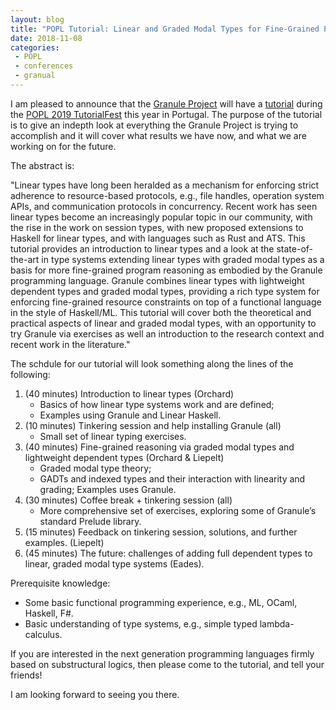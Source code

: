 ```yaml
---
layout: blog
title: "POPL Tutorial: Linear and Graded Modal Types for Fine-Grained Program Reasoning"
date: 2018-11-08
categories:
 - POPL
 - conferences
 - granual
---
```


I am pleased to announce that the [Granule Project](https://granule-project.github.io/) will have a [tutorial](https://popl19.sigplan.org/event/popl-2019-tutorialfest-t3-linear-and-graded-modal-types-for-fine-grained-program-reasoning) during the [POPL 2019 TutorialFest](https://popl19.sigplan.org/track/POPL-2019-TutorialFest) this year in Portugal.  The purpose of the tutorial is to give an indepth look at everything the Granule Project is trying to accomplish and it will cover what results we have now, and what we are working on for the future.

The abstract is:

"Linear types have long been heralded as a mechanism for enforcing strict adherence to resource-based protocols, e.g., file handles, operation system APIs, and communication protocols in concurrency. Recent work has seen linear types become an increasingly popular topic in our community, with the rise in the work on session types, with new proposed extensions to Haskell for linear types, and with languages such as Rust and ATS. This tutorial provides an introduction to linear types and a look at the state-of-the-art in type systems extending linear types with graded modal types as a basis for more fine-grained program reasoning as embodied by the Granule programming language. Granule combines linear types with lightweight dependent types and graded modal types, providing a rich type system for enforcing fine-grained resource constraints on top of a functional language in the style of Haskell/ML. This tutorial will cover both the theoretical and practical aspects of linear and graded modal types, with an opportunity to try Granule via exercises as well an introduction to the research context and recent work in the literature."

The schdule for our tutorial will look something along the lines of the following:

1. (40 minutes) Introduction to linear types (Orchard)
   - Basics of how linear type systems work and are defined;
   - Examples using Granule and Linear Haskell.
2. (10 minutes) Tinkering session and help installing Granule (all)
   - Small set of linear typing exercises.
3. (40 minutes) Fine-grained reasoning via graded modal types and lightweight dependent types (Orchard & Liepelt)
   - Graded modal type theory;
   - GADTs and indexed types and their interaction with linearity and grading; Examples uses Granule.
4. (30 minutes) Coffee break + tinkering session (all)
   - More comprehensive set of exercises, exploring some of Granule’s standard Prelude library.
5. (15 minutes) Feedback on tinkering session, solutions, and further examples. (Liepelt)
6. (45 minutes) The future: challenges of adding full dependent types to linear, graded modal type systems (Eades).

Prerequisite knowledge:

   - Some basic functional programming experience, e.g., ML, OCaml, Haskell, F#.
   - Basic understanding of type systems, e.g., simple typed lambda-calculus.


If you are interested in the next generation programming languages firmly based on substructural logics, then please come to the tutorial, and tell your friends!

I am looking forward to seeing you there.

